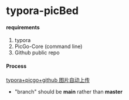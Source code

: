# typora-picBed
#### requirements
1. typora
2. PicGo-Core (command line)
3. Github public repo
#### Process
[typora+picgo+github 图片自动上传](https://www.cnblogs.com/cekaigongchengshi/p/12869226.html)
- "branch" should be __main__ rather than __master__
